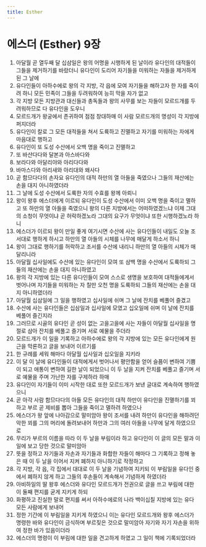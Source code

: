 ```yaml
---
title: Esther
---
```


# 에스더 (Esther) 9장
1. 아달월 곧 열두째 달 십삼일은 왕의 어명을 시행하게 된 날이라 유다인의 대적들이 그들을 제거하기를 바랐더니 유다인이 도리어 자기들을 미워하는 자들을 제거하게 된 그 날에
1. 유다인들이 아하수에로 왕의 각 지방, 각 읍에 모여 자기들을 해하고자 한 자를 죽이려 하니 모든 민족이 그들을 두려워하여 능히 막을 자가 없고
1. 각 지방 모든 지방관과 대신들과 총독들과 왕의 사무를 보는 자들이 모르드개를 두려워하므로 다 유다인을 도우니
1. 모르드개가 왕궁에서 존귀하여 점점 창대하매 이 사람 모르드개의 명성이 각 지방에 퍼지더라
1. 유다인이 칼로 그 모든 대적들을 쳐서 도륙하고 진멸하고 자기를 미워하는 자에게 마음대로 행하고
1. 유다인이 또 도성 수산에서 오백 명을 죽이고 진멸하고
1. 또 바산다다와 달본과 아스바다와
1. 보라다와 아달리야와 아리다다와
1. 바마스다와 아리새와 아리대와 왜사다
1. 곧 함므다다의 손자요 유다인의 대적 하만의 열 아들을 죽였으나 그들의 재산에는 손을 대지 아니하였더라
1. 그 날에 도성 수산에서 도륙한 자의 수효를 왕께 아뢰니
1. 왕이 왕후 에스더에게 이르되 유다인이 도성 수산에서 이미 오백 명을 죽이고 멸하고 또 하만의 열 아들을 죽였으니 왕의 다른 지방에서는 어떠하였겠느냐 이제 그대의 소청이 무엇이냐 곧 허락하겠노라 그대의 요구가 무엇이냐 또한 시행하겠노라 하니
1. 에스더가 이르되 왕이 만일 좋게 여기시면 수산에 사는 유다인들이 내일도 오늘 조서대로 행하게 하시고 하만의 열 아들의 시체를 나무에 매달게 하소서 하니
1. 왕이 그대로 행하기를 허락하고 조서를 수산에 내리니 하만의 열 아들의 시체가 매달리니라
1. 아달월 십사일에도 수산에 있는 유다인이 모여 또 삼백 명을 수산에서 도륙하되 그들의 재산에는 손을 대지 아니하였고
1. 왕의 각 지방에 있는 다른 유다인들이 모여 스스로 생명을 보호하여 대적들에게서 벗어나며 자기들을 미워하는 자 칠만 오천 명을 도륙하되 그들의 재산에는 손을 대지 아니하였더라
1. 아달월 십삼일에 그 일을 행하였고 십사일에 쉬며 그 날에 잔치를 베풀어 즐겼고
1. 수산에 사는 유다인들은 십삼일과 십사일에 모였고 십오일에 쉬며 이 날에 잔치를 베풀어 즐긴지라
1. 그러므로 시골의 유다인 곧 성이 없는 고을고을에 사는 자들이 아달월 십사일을 명절로 삼아 잔치를 베풀고 즐기며 서로 예물을 주더라
1. 모르드개가 이 일을 기록하고 아하수에로 왕의 각 지방에 있는 모든 유다인에게 원근을 막론하고 글을 보내어 이르기를
1. 한 규례를 세워 해마다 아달월 십사일과 십오일을 지키라
1. 이 달 이 날에 유다인들이 대적에게서 벗어나서 평안함을 얻어 슬픔이 변하여 기쁨이 되고 애통이 변하여 길한 날이 되었으니 이 두 날을 지켜 잔치를 베풀고 즐기며 서로 예물을 주며 가난한 자를 구제하라 하매
1. 유다인이 자기들이 이미 시작한 대로 또한 모르드개가 보낸 글대로 계속하여 행하였으니
1. 곧 아각 사람 함므다다의 아들 모든 유다인의 대적 하만이 유다인을 진멸하기를 꾀하고 부르 곧 제비를 뽑아 그들을 죽이고 멸하려 하였으나
1. 에스더가 왕 앞에 나아감으로 말미암아 왕이 조서를 내려 하만이 유다인을 해하려던 악한 꾀를 그의 머리에 돌려보내어 하만과 그의 여러 아들을 나무에 달게 하였으므로
1. 무리가 부르의 이름을 따라 이 두 날을 부림이라 하고 유다인이 이 글의 모든 말과 이 일에 보고 당한 것으로 말미암아
1. 뜻을 정하고 자기들과 자손과 자기들과 화합한 자들이 해마다 그 기록하고 정해 놓은 때 이 두 날을 이어서 지켜 폐하지 아니하기로 작정하고
1. 각 지방, 각 읍, 각 집에서 대대로 이 두 날을 기념하여 지키되 이 부림일을 유다인 중에서 폐하지 않게 하고 그들의 후손들이 계속해서 기념하게 하였더라
1. 아비하일의 딸 왕후 에스더와 유다인 모르드개가 전권으로 글을 쓰고 부림에 대한 이 둘째 편지를 굳게 지키게 하되
1. 화평하고 진실한 말로 편지를 써서 아하수에로의 나라 백이십칠 지방에 있는 유다 모든 사람에게 보내어
1. 정한 기간에 이 부림일을 지키게 하였으니 이는 유다인 모르드개와 왕후 에스더가 명령한 바와 유다인이 금식하며 부르짖은 것으로 말미암아 자기와 자기 자손을 위하여 정한 바가 있음이더라
1. 에스더의 명령이 이 부림에 대한 일을 견고하게 하였고 그 일이 책에 기록되었더라